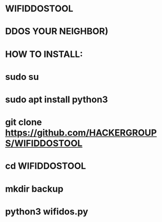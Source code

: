 # WIFIDDOSTOOL
# DDOS YOUR NEIGHBOR)
# HOW TO INSTALL:
# sudo su
# sudo apt install python3
# git clone https://github.com/HACKERGROUPS/WIFIDDOSTOOL
# cd WIFIDDOSTOOL
# mkdir backup
# python3 wifidos.py

